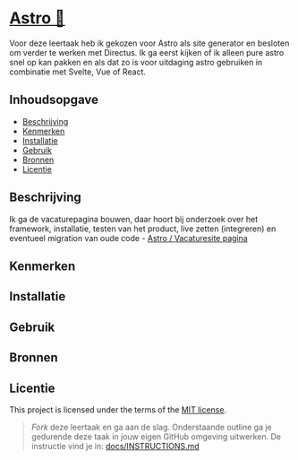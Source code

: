 
# [Astro 🚀](https://astro.build/)
<!-- Geef je project een titel en schrijf in één zin wat het is -->
Voor deze leertaak heb ik gekozen voor Astro als site generator en besloten om verder te werken met Directus. Ik ga eerst kijken of ik alleen pure astro snel op kan pakken en als dat zo is voor uitdaging astro gebruiken in combinatie met Svelte, Vue of React.

## Inhoudsopgave

  * [Beschrijving](#beschrijving)
  * [Kenmerken](#kenmerken)
  * [Installatie](#installatie)
  * [Gebruik](#gebruik)
  * [Bronnen](#bronnen)
  * [Licentie](#licentie)

## Beschrijving
<!-- In de Beschrijving staat hoe je project er uit ziet, hoe het werkt en wat je er mee kan. -->
<!-- Voeg een mooie poster visual toe 📸 -->
<!-- Voeg een link toe naar Github Pages 🌐-->
Ik ga de vacaturepagina bouwen, daar hoort bij onderzoek over het framework, installatie, testen van het product, live zetten (integreren) en eventueel migration van oude code - [Astro / Vacaturesite pagina](https://github.com/orgs/fdnd-agency/projects/40/views/1?pane=issue&itemId=83301252)



## Kenmerken
<!-- Bij Kenmerken staat welke technieken zijn gebruikt en hoe. Wat is de HTML structuur? Wat zijn de belangrijkste dingen in CSS? Wat is er met Javascript gedaan en hoe? Misschien heb je een framwork of library gebruikt? -->

## Installatie

## Gebruik

## Bronnen

## Licentie

This project is licensed under the terms of the [MIT license](./LICENSE).

> _Fork_ deze leertaak en ga aan de slag. 
Onderstaande outline ga je gedurende deze taak in jouw eigen GitHub omgeving uitwerken. 
De instructie vind je in: [docs/INSTRUCTIONS.md](https://github.com/fdnd-task/choices-choices-the-tech-stack/blob/main/docs/INSTRUCTIONS.md)
